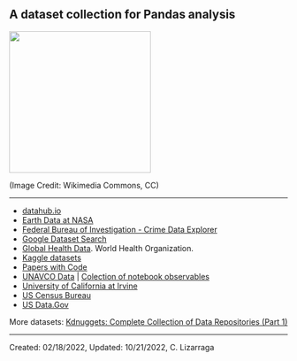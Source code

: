 

## A dataset collection for Pandas analysis

<p><img src="https://upload.wikimedia.org/wikipedia/commons/thumb/1/18/Text-csv-text.svg/523px-Text-csv-text.svg.png" width="256")></p>

(Image Credit: Wikimedia Commons, CC)
***

* [datahub.io](https://datahub.io/search)
* [Earth Data at NASA](https://www.earthdata.nasa.gov)
* [Federal Bureau of Investigation - Crime Data Explorer](https://crime-data-explorer.app.cloud.gov/pages/home)
* [Google Dataset Search](https://datasetsearch.research.google.com)
* [Global Health Data](https://www.who.int/data/gho). World Health Organization.
* [Kaggle datasets](https://www.kaggle.com/datasets)
* [Papers with Code](https://paperswithcode.com/datasets)
* [UNAVCO Data](https://www.unavco.org/data/data.html) | [Colection of notebook observables](https://www.unavco.org/notebooks/observable/)
* [University of California at Irvine](https://archive-beta.ics.uci.edu/ml/datasets)
* [US Census Bureau](https://www.census.gov/data/datasets.html)
* [US Data.Gov](https://www.data.gov)

More datasets: [Kdnuggets: Complete Collection of Data Repositories (Part 1)](https://www.kdnuggets.com/2022/04/complete-collection-data-repositories-part-1.html)


***

Created: 02/18/2022, Updated: 10/21/2022, C. Lizarraga
